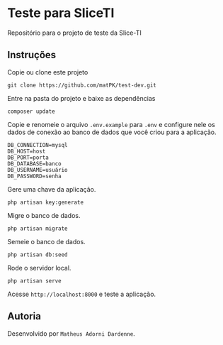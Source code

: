 # Teste para SliceTI
Repositório para o projeto de teste da Slice-TI

## Instruções
Copie ou clone este projeto

    git clone https://github.com/matPK/test-dev.git

Entre na pasta do projeto e baixe as dependências

    composer update

Copie e renomeie o arquivo ``.env.example`` para ``.env`` e configure nele os dados de conexão ao banco de dados que você criou para a aplicação.

    DB_CONNECTION=mysql
    DB_HOST=host
    DB_PORT=porta
    DB_DATABASE=banco
    DB_USERNAME=usuário
    DB_PASSWORD=senha

Gere uma chave da aplicação.

    php artisan key:generate

Migre o banco de dados.

    php artisan migrate

Semeie o banco de dados.

    php artisan db:seed

Rode o servidor local.

    php artisan serve

Acesse ``http://localhost:8000`` e teste a aplicação.

## Autoria
Desenvolvido por ``Matheus Adorni Dardenne``.